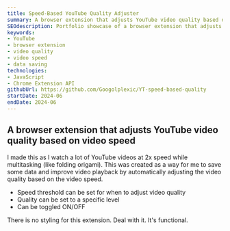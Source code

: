 ```yaml
---
title: Speed-Based YouTube Quality Adjuster
summary: A browser extension that adjusts YouTube video quality based on video speed.
SEOdescription: Portfolio showcase of a browser extension that adjusts YouTube video quality based on video speed. Can help save data and improve video playback.
keywords:
- YouTube
- browser extension
- video quality
- video speed
- data saving
technologies: 
- JavaScript
- Chrome Extension API
githubUrl: https://github.com/Googolplexic/YT-speed-based-quality
startDate: 2024-06
endDate: 2024-06
---
```


## A browser extension that adjusts YouTube video quality based on video speed

I made this as I watch a lot of YouTube videos at 2x speed while multitasking (like folding origami). This was created as a way for me to save some data and improve video playback by automatically adjusting the video quality based on the video speed.

- Speed threshold can be set for when to adjust video quality
- Quality can be set to a specific level
- Can be toggled ON/OFF

There is no styling for this extension. Deal with it. It's functional.

